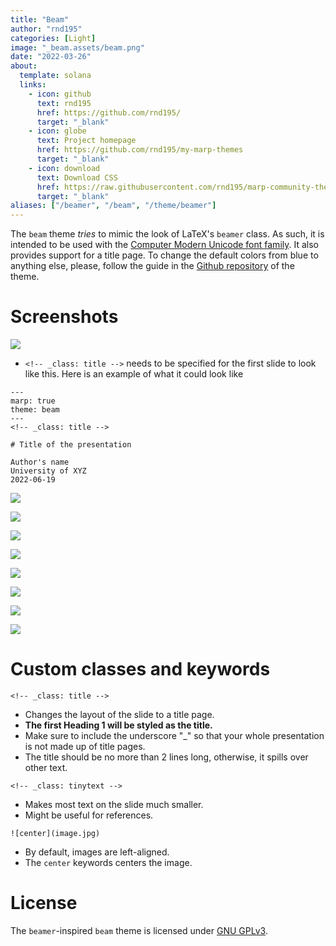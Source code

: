 ```yaml
---
title: "Beam"
author: "rnd195"
categories: [Light]
image: "_beam.assets/beam.png"
date: "2022-03-26"
about:
  template: solana
  links:
    - icon: github
      text: rnd195
      href: https://github.com/rnd195/
      target: "_blank"
    - icon: globe
      text: Project homepage
      href: https://github.com/rnd195/my-marp-themes
      target: "_blank"
    - icon: download
      text: Download CSS
      href: https://raw.githubusercontent.com/rnd195/marp-community-themes/live/themes/beam.css
      target: "_blank"
aliases: ["/beamer", "/beam", "/theme/beamer"]
---
```


The `beam` theme *tries* to mimic the look of LaTeX's `beamer` class. As such, it is intended to be used with the [Computer Modern Unicode font family](https://ctan.org/pkg/cm-unicode?lang=en). It also provides support for a title page. To change the default colors from blue to anything else, please, follow the guide in the [Github repository](https://github.com/rnd195/my-marp-themes/blob/live/how-to/beam_custom.md) of the theme.

# Screenshots

![](_beam.assets/beam_page-0001.jpg)

- `<!-- _class: title -->` needs to be specified for the first slide to look like this. Here is an example of what it could look like

```
---
marp: true
theme: beam
---
<!-- _class: title -->

# Title of the presentation

Author's name
University of XYZ
2022-06-19
```

![](_beam.assets/beam_page-0002.jpg)

![](_beam.assets/beam_page-0003.jpg)

![](_beam.assets/beam_page-0004.jpg)

![](_beam.assets/beam_page-0005.jpg)

![](_beam.assets/beam_page-0006.jpg)

![](_beam.assets/beam_page-0007.jpg)

![](_beam.assets/beam_page-0008.jpg)

![](_beam.assets/beam_page-0009.jpg)



# Custom classes and keywords

`<!-- _class: title -->`

- Changes the layout of the slide to a title page.
- **The first Heading 1 will be styled as the title.**
- Make sure to include the underscore "_" so that your whole presentation is not made up of title pages.
- The title should be no more than 2 lines long, otherwise, it spills over other text.

`<!-- _class: tinytext -->`

- Makes most text on the slide much smaller.
- Might be useful for references.

`![center](image.jpg)`

- By default, images are left-aligned.
- The `center` keywords centers the image.

# License

The `beamer`-inspired `beam` theme is licensed under [GNU GPLv3](https://github.com/rnd195/my-marp-themes/blob/live/LICENSE_beam).
